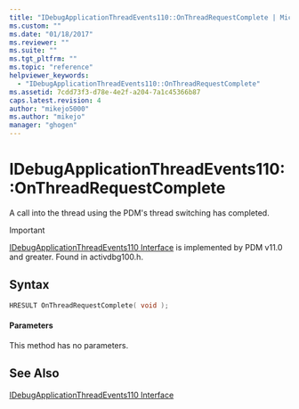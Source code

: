 ```yaml
---
title: "IDebugApplicationThreadEvents110::OnThreadRequestComplete | Microsoft Docs"
ms.custom: ""
ms.date: "01/18/2017"
ms.reviewer: ""
ms.suite: ""
ms.tgt_pltfrm: ""
ms.topic: "reference"
helpviewer_keywords:
  - "IDebugApplicationThreadEvents110::OnThreadRequestComplete"
ms.assetid: 7cdd73f3-d78e-4e2f-a204-7a1c45366b87
caps.latest.revision: 4
author: "mikejo5000"
ms.author: "mikejo"
manager: "ghogen"
---
```

# IDebugApplicationThreadEvents110::OnThreadRequestComplete
A call into the thread using the PDM's thread switching has completed.

> [!IMPORTANT]
>  [IDebugApplicationThreadEvents110 Interface](../../winscript/reference/idebugapplicationthreadevents110-interface.md) is implemented by PDM v11.0 and greater. Found in activdbg100.h.

## Syntax

```cpp
HRESULT OnThreadRequestComplete( void );
```

#### Parameters
 This method has no parameters.

## See Also
 [IDebugApplicationThreadEvents110 Interface](../../winscript/reference/idebugapplicationthreadevents110-interface.md)